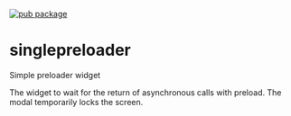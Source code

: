 [![pub package](https://img.shields.io/pub/v/singlepreloader.svg)](https://pub.dev/packages/singlepreloader)

# singlepreloader

Simple preloader widget

The widget to wait for the return of asynchronous calls with preload. The modal temporarily locks the screen.

